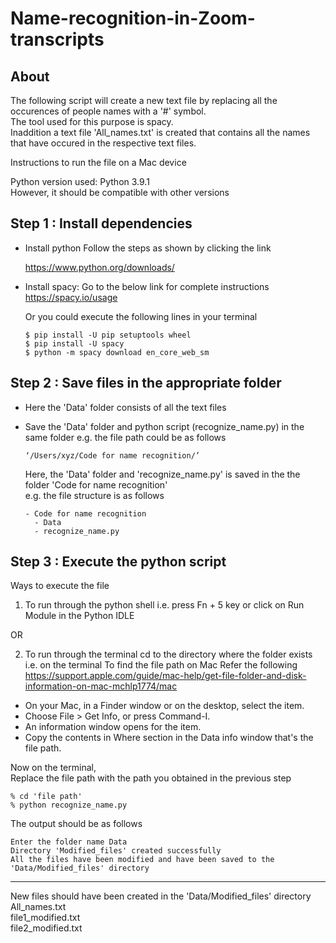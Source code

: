 # Name-recognition-in-Zoom-transcripts
## About
The following script will create a new text file by replacing all the occurences of people names with a '#' symbol. <br>
The tool used for this purpose is spacy. <br>
Inaddition a text file 'All_names.txt' is created that contains all the names that have occured in the respective text files. <br>

Instructions to run the file on a Mac device

Python version used: Python 3.9.1 <br>
However, it should be compatible with other versions

## Step 1 : Install dependencies
- Install python
  Follow the steps as shown by clicking the link

  https://www.python.org/downloads/

- Install spacy:
  Go to the below link for complete instructions
  https://spacy.io/usage

  Or you could execute the following lines in your terminal
  ```
  $ pip install -U pip setuptools wheel
  $ pip install -U spacy
  $ python -m spacy download en_core_web_sm

  ```
## Step 2 : Save files in the appropriate folder

- Here the 'Data' folder consists of all the text files
- Save the 'Data' folder and python script (recognize_name.py) in the same folder
  e.g. the file path could be as follows
  
  ```
  ‘/Users/xyz/Code for name recognition/’

  ```
  Here, the 'Data' folder and 'recognize_name.py' is saved in the the folder 
  'Code for name recognition' <br>
  e.g. the file structure is as follows
  
  ```
  - Code for name recognition
    - Data
    - recognize_name.py
  ```
## Step 3 : Execute the python script

Ways to execute the file
1. To run through the python shell i.e. press Fn + 5 key or click on Run Module in the Python IDLE

OR

2. To run through the terminal cd to the directory where the folder exists
i.e. on the terminal
To find the file path on Mac 
  Refer the following <br>
  https://support.apple.com/guide/mac-help/get-file-folder-and-disk-information-on-mac-mchlp1774/mac

  - On your Mac, in a Finder window or on the desktop, select the item.
  - Choose File > Get Info, or press Command-I.
  - An information window opens for the item. 
  - Copy the contents in Where section in the Data info window that's the file path.

Now on the terminal, <br>
Replace the file path with the path you obtained in the previous step

```
% cd 'file path'  
% python recognize_name.py

```
The output should be as follows

```
Enter the folder name Data
Directory 'Modified_files' created successfully
All the files have been modified and have been saved to the 'Data/Modified_files' directory
```
-----------------------------------------------------------------------------------------------
New files should have been created in the 'Data/Modified_files' directory <br>
All_names.txt <br>
file1_modified.txt <br>
file2_modified.txt

